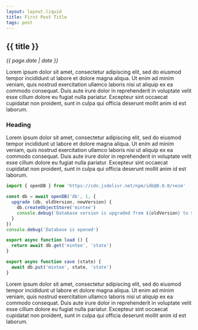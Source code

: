 ```yaml
---
layout: layout.liquid
title: First Post Title
tags: post
---
```


## {{ title }}

_{{ page.date | date }}_

Lorem ipsum dolor sit amet, consectetur adipiscing elit, sed do eiusmod tempor incididunt ut labore et dolore magna aliqua. Ut enim ad minim veniam, quis nostrud exercitation ullamco laboris nisi ut aliquip ex ea commodo consequat. Duis aute irure dolor in reprehenderit in voluptate velit esse cillum dolore eu fugiat nulla pariatur. Excepteur sint occaecat cupidatat non proident, sunt in culpa qui officia deserunt mollit anim id est laborum.

### Heading

Lorem ipsum dolor sit amet, consectetur adipiscing elit, sed do eiusmod tempor incididunt ut labore et dolore magna aliqua. Ut enim ad minim veniam, quis nostrud exercitation ullamco laboris nisi ut aliquip ex ea commodo consequat. Duis aute irure dolor in reprehenderit in voluptate velit esse cillum dolore eu fugiat nulla pariatur. Excepteur sint occaecat cupidatat non proident, sunt in culpa qui officia deserunt mollit anim id est laborum.

```js
import { openDB } from 'https://cdn.jsdelivr.net/npm/idb@8.0.0/+esm'

const db = await openDB('db', 1, {
  upgrade (db, oldVersion, newVersion) {
    db.createObjectStore('mintee')
    console.debug(`Database version is upgraded from ${oldVersion} to ${newVersion}`)
  }
})
console.debug('Database is opened')

export async function load () {
  return await db.get('mintee', 'state')
}

export async function save (state) {
  await db.put('mintee', state, 'state')
}
```

Lorem ipsum dolor sit amet, consectetur adipiscing elit, sed do eiusmod tempor incididunt ut labore et dolore magna aliqua. Ut enim ad minim veniam, quis nostrud exercitation ullamco laboris nisi ut aliquip ex ea commodo consequat. Duis aute irure dolor in reprehenderit in voluptate velit esse cillum dolore eu fugiat nulla pariatur. Excepteur sint occaecat cupidatat non proident, sunt in culpa qui officia deserunt mollit anim id est laborum.
